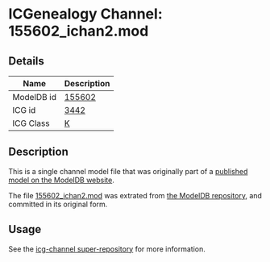 # ICGenealogy Channel: 155602\_ichan2.mod

## Details

Name | Description
---- | -----------
ModelDB id | [155602](http://senselab.med.yale.edu/ModelDB/ShowModel.cshtml?model=155602)
ICG id | [3442](http://icg.neurotheory.ox.ac.uk/channels/1/3442)
ICG Class | [K](http://icg.neurotheory.ox.ac.uk/channels/1)

## Description

This is a single channel model file that was originally part of a [published model on the ModelDB website](http://senselab.med.yale.edu/mModelDB/ShowModel.cshtml?model=155602).

The file [155602\_ichan2.mod](155602_ichan2.mod) was extrated from [the ModelDB repository](http://senselab.med.yale.edu/ModelDB/ShowModel.cshtml?model=155602), and committed in its original form.

## Usage

See the [icg-channel super-repository](https://github.com/icgenealogy/icg-channels) for more information.